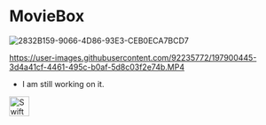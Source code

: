 # MovieBox



![2832B159-9066-4D86-93E3-CEB0ECA7BCD7](https://user-images.githubusercontent.com/92235772/197900425-8faa51f9-398b-4e09-a762-71593131becf.JPEG)





https://user-images.githubusercontent.com/92235772/197900445-3d4a41cf-4461-495c-b0af-5d8c03f2e74b.MP4





* I am still working on it.

<p align="left">
<a href="https://developer.apple.com/swift/" target="_blank" rel="noreferrer"><img src="https://raw.githubusercontent.com/danielcranney/readme-generator/main/public/icons/skills/swift-colored.svg" width="36" height="36" alt="Swift" /></a>
</p>
